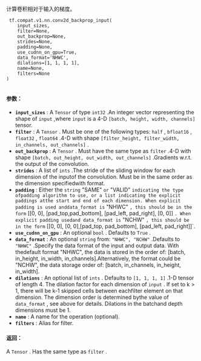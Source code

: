 计算卷积相对于输入的梯度。

```
 tf.compat.v1.nn.conv2d_backprop_input(
    input_sizes,
    filter=None,
    out_backprop=None,
    strides=None,
    padding=None,
    use_cudnn_on_gpu=True,
    data_format='NHWC',
    dilations=[1, 1, 1, 1],
    name=None,
    filters=None
)
 
```

#### 参数：
- **`input_sizes`** : A  `Tensor`  of type  `int32` .An integer vector representing the shape of  `input` ,where  `input`  is a 4-D  `[batch, height, width, channels]`  tensor.
- **`filter`** : A  `Tensor` . Must be one of the following types: `half` ,  `bfloat16` ,  `float32` ,  `float64` .4-D with shape `[filter_height, filter_width, in_channels, out_channels]` .
- **`out_backprop`** : A  `Tensor` . Must have the same type as  `filter` .4-D with shape  `[batch, out_height, out_width, out_channels]` .Gradients w.r.t. the output of the convolution.
- **`strides`** : A list of  `ints` .The stride of the sliding window for each dimension of the inputof the convolution. Must be in the same order as the dimension specifiedwith format.
- **`padding`** : Either the  `string` "SAME" `or` "VALID" `indicating the type ofpadding algorithm to use, or a list indicating the explicit paddings atthe start and end of each dimension. When explicit padding is used anddata_format is` "NHWC" `, this should be in the form` [[0, 0], [pad_top,pad_bottom], [pad_left, pad_right], [0, 0]] `. When explicit padding usedand data_format is` "NCHW" `, this should be in the form` [[0, 0], [0, 0],[pad_top, pad_bottom], [pad_left, pad_right]]`.
- **`use_cudnn_on_gpu`** : An optional  `bool` . Defaults to  `True` .
- **`data_format`** : An optional  `string`  from:  `"NHWC", "NCHW"` .Defaults to  `"NHWC"` .Specify the data format of the input and output data. With thedefault format "NHWC", the data is stored in the order of:  [batch, in_height, in_width, in_channels].Alternatively, the format could be "NCHW", the data storage order of:  [batch, in_channels, in_height, in_width].
- **`dilations`** : An optional list of  `ints` . Defaults to  `[1, 1, 1, 1]` .1-D tensor of length 4.  The dilation factor for each dimension of `input` . If set to k > 1, there will be k-1 skipped cells between eachfilter element on that dimension. The dimension order is determined bythe value of  `data_format` , see above for details. Dilations in the batchand depth dimensions must be 1.
- **`name`** : A name for the operation (optional).
- **`filters`** : Alias for filter.


#### 返回：
A  `Tensor` . Has the same type as  `filter` .


